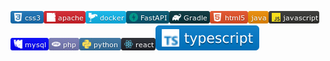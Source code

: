 <img src="css3.jpg"><img src="apache.png.jpg"><img src="docker.jpg"><img src="FastAPI.jpg"><img src="gradle.jpg"><img src="html5.jpg"><img src="java.jpg"><img src="JavaScript.jpg">
<img src="mysql.jpg"><img src="php.jpg"><img src="Python.jpg"><img src="react.jpg"><img src="Typescript.svg">












